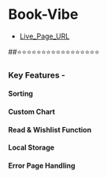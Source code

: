 # Book-Vibe
- [Live_Page_URL](https://book-vibe25.surge.sh)

##⭐⭐⭐⭐⭐⭐⭐⭐⭐⭐⭐⭐⭐⭐⭐⭐⭐

### Key Features -

#### Sorting
#### Custom Chart
#### Read & Wishlist Function
#### Local Storage
#### Error Page Handling

